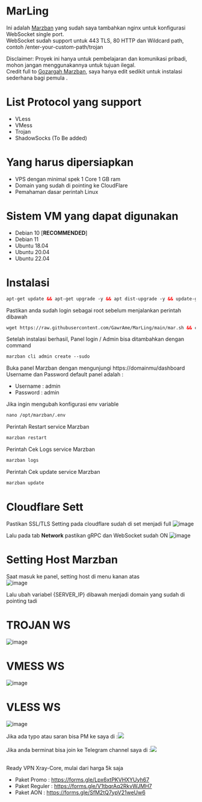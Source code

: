 # MarLing

Ini adalah [Marzban](https://github.com/Gozargah/Marzban) yang sudah saya tambahkan nginx untuk konfigurasi WebSocket single port. </br>
WebSocket sudah support untuk 443 TLS, 80 HTTP dan Wildcard path, contoh /enter-your-custom-path/trojan </br>

Disclaimer: Proyek ini hanya untuk pembelajaran dan komunikasi pribadi, mohon jangan menggunakannya untuk tujuan ilegal. </br>
Credit full to [Gozargah Marzban](https://github.com/Gozargah), saya hanya edit sedikit untuk instalasi sederhana bagi pemula . </br>

# List Protocol yang support
- VLess
- VMess
- Trojan
- ShadowSocks (To Be added)

# Yang harus dipersiapkan
- VPS dengan minimal spek 1 Core 1 GB ram
- Domain yang sudah di pointing ke CloudFlare
- Pemahaman dasar perintah Linux

# Sistem VM yang dapat digunakan
- Debian 10 [**RECOMMENDED**]</br>
- Debian 11 </br>
- Ubuntu 18.04 </br>
- Ubuntu 20.04 </br>
- Ubuntu 22.04 </br>



# Instalasi
  ```html
 apt-get update && apt-get upgrade -y && apt dist-upgrade -y && update-grub && reboot
 ```
Pastikan anda sudah login sebagai root sebelum menjalankan perintah dibawah
 ```html
 wget https://raw.githubusercontent.com/GawrAme/MarLing/main/mar.sh && chmod +x mar.sh && ./mar.sh
 ```
 
Setelah instalasi berhasil, Panel login / Admin bisa ditambahkan dengan command
```html
marzban cli admin create --sudo
 ```
Buka panel Marzban dengan mengunjungi https://domainmu/dashboard <br>
Username dan Password default panel adalah :
- Username : admin
- Password : admin

Jika ingin mengubah konfigurasi env variable 
```html
nano /opt/marzban/.env
 ```
Perintah Restart service Marzban 
```html
marzban restart
 ```
Perintah Cek Logs service Marzban 
```html
marzban logs
 ```
Perintah Cek update service Marzban
```html
marzban update
 ```
# Cloudflare Sett

Pastikan SSL/TLS Setting pada cloudflare sudah di set menjadi full
![image](https://github.com/GawrAme/MarLing/assets/97426017/3aeedf09-308e-41b0-9640-50e4abb77aa0) </br>

Lalu pada tab **Network** pastikan gRPC dan WebSocket sudah ON 
![image](https://github.com/GawrAme/MarLing/assets/97426017/65d9b413-fda4-478a-99a5-b33d8e5fec3d)



# Setting Host Marzban
 
 Saat masuk ke panel, setting host di menu kanan atas <br>
 ![image](https://github.com/GawrAme/MarLing/assets/97426017/6b96bce7-39c7-4b5c-b01e-8dfdea91cb47) </br>

Lalu ubah variabel {SERVER_IP} dibawah menjadi domain yang sudah di pointing tadi <br>
# TROJAN WS
![image](https://github.com/GawrAme/MarLing/assets/97426017/191a485c-07a7-4a28-88d3-b66fa403abc7)
# VMESS WS
![image](https://github.com/GawrAme/MarLing/assets/97426017/7e8b8622-5b55-4d03-aaf3-6a30eabb62e8)
# VLESS WS
![image](https://github.com/GawrAme/MarLing/assets/97426017/ed50c2e1-6060-4773-a8bb-067e3fc5b7e4)
</br>

Jika ada typo atau saran bisa PM ke saya di :<a href="https://t.me/EkoLing" target=”_blank”><img src="https://img.shields.io/static/v1?style=for-the-badge&logo=Telegram&label=Telegram&message=Click%20Here&color=blue"></a><br>
<br>
Jika anda berminat bisa join ke Telegram channel saya di :<a href="https://t.me/LingVPN" target=”_blank”><img src="https://img.shields.io/static/v1?style=for-the-badge&logo=Telegram&label=Telegram&message=Click%20Here&color=blue"></a><br>
<br>

Ready VPN Xray-Core, mulai dari harga 5k saja <br>

- Paket Promo : https://forms.gle/Lpx6xtPKVHXYUyh67
- Paket Reguler : https://forms.gle/V1tbqrAq2RkvWJMH7
- Paket AON : https://forms.gle/SfM2tQ7ypV21weUw6

</br>
